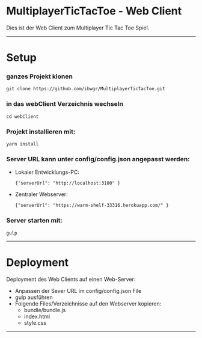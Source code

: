 # MultiplayerTicTacToe - Web Client

Dies ist der Web Client zum Multiplayer Tic Tac Toe Spiel.

----------

# Setup

### ganzes Projekt klonen

``git clone https://github.com/ibwgr/MultiplayerTicTacToe.git``

### in das webClient Verzeichnis wechseln

``cd webClient``

### Projekt installieren mit:

  ``yarn install ``

### Server URL kann unter config/config.json angepasst werden:

- Lokaler Entwicklungs-PC:

    ``{"serverUrl": "http://localhost:3100" } ``

- Zentraler Webserver:

  ``{"serverUrl": "https://warm-shelf-33316.herokuapp.com/" } ``

### Server starten mit:

  ``gulp ``

----------

# Deployment

Deployment des Web Clients auf einen Web-Server:

- Anpassen der Sever URL im config/config.json File
- gulp ausführen
- Folgende Files/Verzeichnisse auf den Webserver kopieren:
  - bundle/bundle.js
  - index.html
  - style.css

----------
